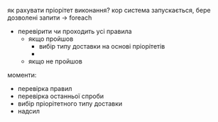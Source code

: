 як рахувати пріорітет виконання?
кор система запускається, бере дозволені запити -> foreach
* перевірити чи проходить усі правила
	* якщо пройшов
		* вибір типу доставки на основі пріорітетів
		* 
	* якщо не пройшов

моменти:
* перевірка правил
* перевірка останньої спроби
* вибір пріорітетного типу доставки 
* надсил